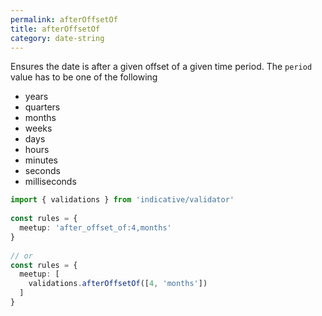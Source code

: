```yaml
---
permalink: afterOffsetOf
title: afterOffsetOf
category: date-string
---
```


Ensures the date is after a given offset of a given
time period. The `period` value has to be one of
the following
 
- years
- quarters
- months
- weeks
- days
- hours
- minutes
- seconds
- milliseconds
 
```ts
import { validations } from 'indicative/validator'
 
const rules = {
  meetup: 'after_offset_of:4,months'
}
 
// or
const rules = {
  meetup: [
    validations.afterOffsetOf([4, 'months'])
  ]
}
```
